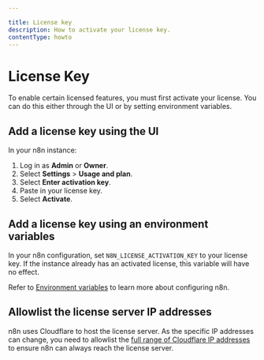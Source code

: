 ```yaml
---

title: License key
description: How to activate your license key.
contentType: howto
---
```


# License Key

To enable certain licensed features, you must first activate your license. You can do this either through the UI or by setting environment variables.

## Add a license key using the UI

In your n8n instance:

1. Log in as **Admin** or **Owner**.
1. Select **Settings** > **Usage and plan**.
1. Select **Enter activation key**.
1. Paste in your license key.
1. Select **Activate**.

## Add a license key using an environment variables

In your n8n configuration, set `N8N_LICENSE_ACTIVATION_KEY` to your license key. If the instance already has an activated license, this variable will have no effect.

Refer to [Environment variables](/hosting/configuration/configuration-methods.md) to learn more about configuring n8n.

## Allowlist the license server IP addresses

n8n uses Cloudflare to host the license server. As the specific IP addresses can change, you need to allowlist the [full range of Cloudflare IP addresses](https://www.cloudflare.com/ips/) to ensure n8n can always reach the license server.
